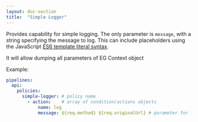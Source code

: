 ```yaml
---
layout: doc-section
title:  "Simple Logger"
---
```

Provides capability for simple logging. The only parameter is `message`, with
a string specifying the message to log. This can include placeholders using
the JavaScript [ES6 template literal syntax](https://developer.mozilla.org/en/docs/Web/JavaScript/Reference/Template_literals).

It will allow dumping all parameters of EG Context object

Example:
```yml
pipelines:
  api:
    policies:
      simple-logger: # policy name
        - action:    # array of condition/actions objects
            name: log
            message: ${req.method} ${req.originalUrl} # parameter for log action
```
